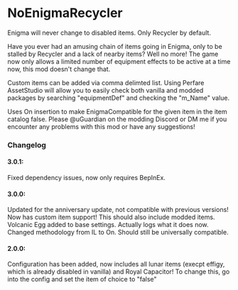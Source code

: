 # NoEnigmaRecycler
Enigma will never change to disabled items.
Only Recycler by default.

Have you ever had an amusing chain of items going in Enigma, only to be stalled by Recycler and a lack of nearby items? Well no more!
The game now only allows a limited number of equipment effects to be active at a time now, this mod doesn't change that.

Custom items can be added via comma delimted list.
Using Perfare AssetStudio will allow you to easily check both vanilla and modded packages by searching "equipmentDef" and checking the "m_Name" value.

Uses On insertion to make EnigmaCompatible for the given item in the item catalog false.
Please @uGuardian on the modding Discord or DM me if you encounter any problems with this mod or have any suggestions!

### Changelog

#### 3.0.1:
Fixed dependency issues, now only requires BepInEx.
#### 3.0.0:
Updated for the anniversary update, not compatible with previous versions!
Now has custom item support! This should also include modded items.
Volcanic Egg added to base settings.
Actually logs what it does now.
Changed methodology from IL to On. Should still be universally compatible.

#### 2.0.0:
Configuration has been added, now includes all lunar items (execpt effigy, which is already disabled in vanilla) and Royal Capacitor!
To change this, go into the config and set the item of choice to "false"